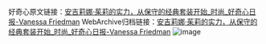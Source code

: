 好奇心原文链接：[安吉莉娜·茱莉的实力，从保守的经典套装开始_时尚_好奇心日报-Vanessa Friedman](https://www.qdaily.com/articles/4763.html)
WebArchive归档链接：[安吉莉娜·茱莉的实力，从保守的经典套装开始_时尚_好奇心日报-Vanessa Friedman](http://web.archive.org/web/20190623162629/https://www.qdaily.com/articles/4763.html)
![image](http://ww3.sinaimg.cn/large/007d5XDply1g3w5r7ueioj30u04t1npd)